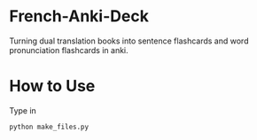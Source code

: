 # French-Anki-Deck
Turning dual translation books into sentence flashcards and word pronunciation flashcards in anki.

# How to Use
Type in
```bash
python make_files.py
```
